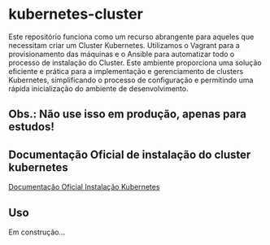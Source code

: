 # kubernetes-cluster

Este repositório funciona como um recurso abrangente para aqueles que necessitam criar um Cluster Kubernetes. Utilizamos o Vagrant para a provisionamento das máquinas e o Ansible para automatizar todo o processo de instalação do Cluster. Este ambiente proporciona uma solução eficiente e prática para a implementação e gerenciamento de clusters Kubernetes, simplificando o processo de configuração e permitindo uma rápida inicialização do ambiente de desenvolvimento.

## Obs.: Não use isso em produção, apenas para estudos! 

## Documentação Oficial de instalação do cluster kubernetes

[Documentação Oficial Instalação Kubernetes](https://kubernetes.io/docs/setup/production-environment/tools/kubeadm/install-kubeadm/)


## Uso
Em construção...
